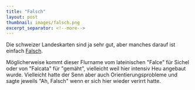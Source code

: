 ```yaml
---
title: "Falsch"
layout: post
thumbnail: images/falsch.png
excerpt_separator: <!--more-->
---
```


Die schweizer Landeskarten sind ja sehr gut, aber manches darauf ist einfach [Falsch](https://s.geo.admin.ch/rawhabueklse).

Möglicherweise kommt dieser Flurname vom lateinischen "Falce" für Sichel oder von "Falcata" für "gemäht", vielleicht weil hier intensiv Heu angebaut wurde. Vielleicht hatte der Senn aber auch Orientierungsprobleme und sagte jeweils "Ah, Falsch" wenn er sich hier wieder verirrt hatte.

<!--more-->
